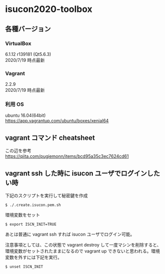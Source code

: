 # isucon2020-toolbox

## 各種バージョン

### VirtualBox

6.1.12 r139181 (Qt5.6.3)  
2020/7/19 時点最新

### Vagrant

2.2.9  
2020/7/19 時点最新

### 利用 OS

ubuntu 16.04(64bit)  
https://app.vagrantup.com/ubuntu/boxes/xenial64

## vagrant コマンド cheatsheet

この辺を参考  
https://qiita.com/pugiemonn/items/bcd95a35c3ec7624cd61

## vagrant ssh した時に isucon ユーザでログインしたい時

下記のスクリプトを実行して秘密鍵を作成

```
$ ./.create.isucon.pem.sh
```

環境変数をセット

```
$ export ISCN_INIT=TRUE
```

あとは普通に vagrant ssh すれば isucon ユーザでログイン可能。

注意事項としては、この状態で vagrant destroy して一度マシンを削除すると、環境変数がセットされたままになるので vagrant up できないと思われる。環境変数を外すには下記を実行。

```
$ unset ISCN_INIT
```
